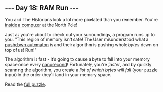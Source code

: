 ## --- Day 18: RAM Run ---
You and The Historians look a lot more pixelated than you remember. You're [inside a computer](/2017/day/2) at the North Pole!

Just as you're about to check out your surroundings, a program runs up to you. "This region of memory isn't safe! The User misunderstood what a [pushdown automaton](https://en.wikipedia.org/wiki/Pushdown_automaton) is and their algorithm is pushing whole <em>bytes</em> down on top of us! Run!"

The algorithm is fast - it's going to cause a byte to fall into your memory space once every [nanosecond](https://www.youtube.com/watch?v=9eyFDBPk4Yw)! Fortunately, you're <em>faster</em>, and by quickly scanning the algorithm, you create a <em>list of which bytes will fall</em> (your puzzle input) in the order they'll land in your memory space.

Read the [full puzzle](https://adventofcode.com/2024/day/18).
